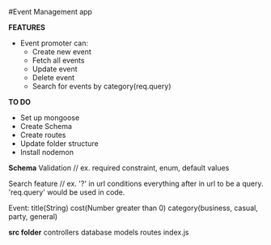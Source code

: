 #Event Management app

**FEATURES**
* Event promoter can:
     * Create new event
     * Fetch all events
     * Update event
     * Delete event
     * Search for events by category(req.query)


**TO DO**
* Set up mongoose 
* Create Schema
* Create routes 
* Update folder structure
* Install nodemon

**Schema**
   Validation
   // ex. required constraint, enum, default values
  
   Search feature
   // ex. '?' in url conditions everything after in url to be a query. 'req.query' would be used in code.

Event:
    title(String)
    cost(Number greater than 0)
    category(business, casual, party, general)
    


**src folder**
     controllers
     database
     models 
     routes
     index.js

